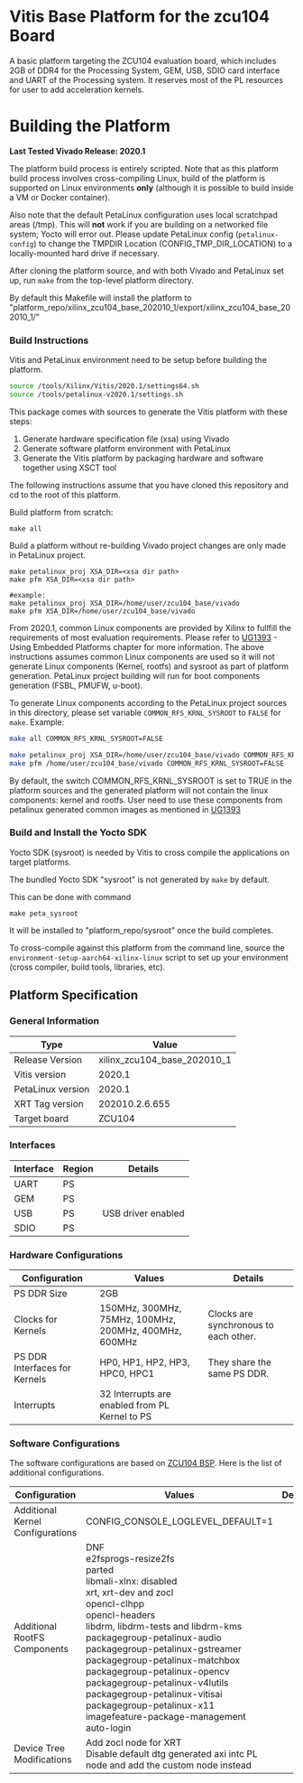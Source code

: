 # Vitis Base Platform for the zcu104 Board

A basic platform targeting the ZCU104 evaluation board, which includes 2GB of DDR4 for the Processing System, GEM, USB, SDIO card interface and UART of the Processing system. It reserves most of the PL resources for user to add acceleration kernels.

# Building the Platform

**Last Tested Vivado Release: 2020.1**

The platform build process is entirely scripted. Note that as this platform
build process involves cross-compiling Linux, build of the platform is supported
on Linux environments **only** (although it is possible to build inside a VM or
Docker container).

Also note that the default PetaLinux configuration uses local scratchpad areas (/tmp). This
will **not** work if you are building on a networked file system; Yocto will error out.
Please update PetaLinux config (`petalinux-config`) to change the TMPDIR Location (CONFIG_TMP_DIR_LOCATION) to a locally-mounted hard drive if necessary.

After cloning the platform source, and with both Vivado and PetaLinux set up, run
`make` from the top-level platform directory.

By default this Makefile will install the platform to "platform_repo/xilinx_zcu104_base_202010_1/export/xilinx_zcu104_base_202010_1/"


### Build Instructions

Vitis and PetaLinux environment need to be setup before building the platform.

```bash
source /tools/Xilinx/Vitis/2020.1/settings64.sh
source /tools/petalinux-v2020.1/settings.sh
```



This package comes with sources to generate the Vitis platform with these steps:

1. Generate hardware specification file (xsa) using Vivado
2. Generate software platform environment with PetaLinux
3. Generate the Vitis platform by packaging hardware and software together using XSCT tool

The following instructions assume that you have cloned this repository and cd to the root of this platform.

Build platform from scratch:

```
make all
```

Build a platform without re-building Vivado project changes are only made in PetaLinux project.
```
make petalinux_proj XSA_DIR=<xsa dir path>
make pfm XSA_DIR=<xsa dir path>

#example:
make petalinux_proj XSA_DIR=/home/user/zcu104_base/vivado
make pfm XSA_DIR=/home/user/zcu104_base/vivado
```

From 2020.1, common Linux components are provided by Xilinx to fullfill the requirements of most evaluation requirements. Please refer to [UG1393](https://www.xilinx.com/html_docs/xilinx2020_1/vitis_doc/kme1569523964461.html) - Using Embedded Platforms chapter for more information. The above instructions assumes common Linux components are used so it will not generate Linux components (Kernel, rootfs) and sysroot as part of platform generation. PetaLinux project building will run for boot components generation (FSBL, PMUFW, u-boot). 

To generate Linux components according to the PetaLinux project sources in this directory, please set variable `COMMON_RFS_KRNL_SYSROOT` to `FALSE` for `make`. Example:
```bash
make all COMMON_RFS_KRNL_SYSROOT=FALSE
```

```bash
make petalinux_proj XSA_DIR=/home/user/zcu104_base/vivado COMMON_RFS_KRNL_SYSROOT=FALSE
make pfm /home/user/zcu104_base/vivado COMMON_RFS_KRNL_SYSROOT=FALSE
```

By default, the switch COMMON_RFS_KRNL_SYSROOT is set to TRUE in the platform sources and the generated platform will not contain the linux components: kernel and rootfs. User need to use these components from petalinux generated common images as mentioned in [UG1393](https://www.xilinx.com/html_docs/xilinx2020_1/vitis_doc/kme1569523964461.html)

### Build and Install the Yocto SDK

Yocto SDK (sysroot) is needed by Vitis to cross compile the applications on target platforms.

The bundled Yocto SDK "sysroot" is not generated by `make` by default. 

This can be done with command 
```
make peta_sysroot
```
It will be installed to "platform_repo/sysroot" once the build completes.

To cross-compile against this platform from the command line, source the
`environment-setup-aarch64-xilinx-linux` script to set up your environment (cross
compiler, build tools, libraries, etc).

## Platform Specification

### General Information

| Type              | Value                       |
| ----------------- | --------------------------- |
| Release Version   | xilinx_zcu104_base_202010_1 |
| Vitis version     | 2020.1                      |
| PetaLinux version | 2020.1                      |
| XRT Tag version   | 202010.2.6.655              |
| Target board      | ZCU104                      |

### Interfaces

| Interface | Region | Details            |
| --------- | ------ | ------------------ |
| UART      | PS     |                    |
| GEM       | PS     |                    |
| USB       | PS     | USB driver enabled |
| SDIO      | PS     |                    |

### Hardware Configurations

| Configuration                 | Values                                                | Details                               |
| ----------------------------- | ----------------------------------------------------- | ------------------------------------- |
| PS DDR Size                   | 2GB                                                   |                                       |
| Clocks for Kernels            | 150MHz, 300MHz, 75MHz, 100MHz, 200MHz, 400MHz, 600MHz | Clocks are synchronous to each other. |
| PS DDR Interfaces for Kernels | HP0, HP1, HP2, HP3, HPC0, HPC1                        | They share the same PS DDR.           |
| Interrupts                    | 32 Interrupts are enabled from PL Kernel to PS        |                                       |

### Software Configurations

The software configurations are based on [ZCU104 BSP](https://www.xilinx.com/support/download/index.html/content/xilinx/en/downloadNav/embedded-design-tools.html). Here is the list of additional configurations.

| Configuration                    | Values                                                       | Details |
| -------------------------------- | ------------------------------------------------------------ | ------- |
| Additional Kernel Configurations | CONFIG_CONSOLE_LOGLEVEL_DEFAULT=1                            |         |
| Additional RootFS Components     | DNF<br />e2fsprogs-resize2fs<br />parted<br />libmali-xlnx: disabled<br />xrt, xrt-dev and zocl<br />opencl-clhpp<br />opencl-headers<br />libdrm, libdrm-tests and libdrm-kms<br />packagegroup-petalinux-audio<br />packagegroup-petalinux-gstreamer<br />packagegroup-petalinux-matchbox<br />packagegroup-petalinux-opencv<br />packagegroup-petalinux-v4lutils<br />packagegroup-petalinux-vitisai<br />packagegroup-petalinux-x11<br />imagefeature-package-management<br />auto-login |         |
| Device Tree Modifications        | Add zocl node for XRT<br />Disable default dtg generated axi intc PL node and add the custom node instead |         |
